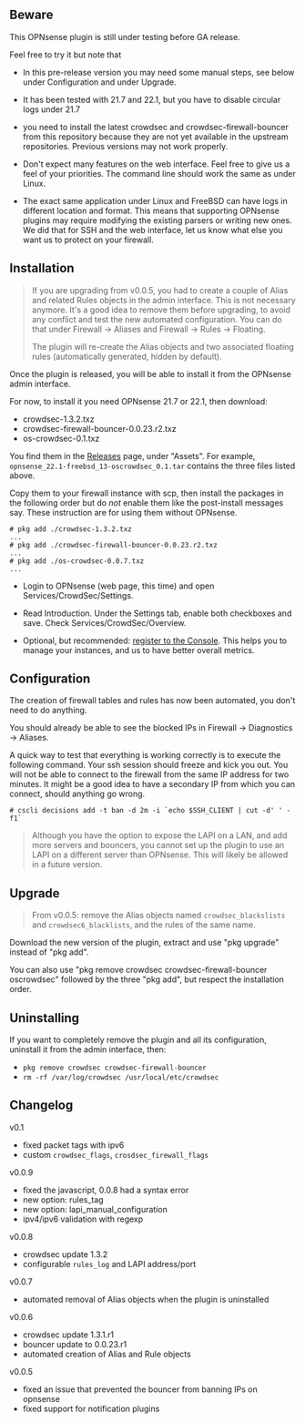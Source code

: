 
Beware
------

This OPNsense plugin is still under testing before GA release.

Feel free to try it but note that

 * In this pre-release version you may need some manual steps, see below under Configuration
   and under Upgrade.

 * It has been tested with 21.7 and 22.1, but you have to disable circular logs under 21.7

 * you need to install the latest crowdsec and crowdsec-firewall-bouncer from
   this repository because they are not yet available in the upstream
   repositories. Previous versions may not work properly.

 * Don't expect many features on the web interface. Feel free to give us a feel
   of your priorities. The command line should work the same as under Linux.

 * The exact same application under Linux and FreeBSD can have logs in
   different location and format. This means that supporting OPNsense plugins
   may require modifying the existing parsers or writing new ones. We did that
   for SSH and the web interface, let us know what else you want us to protect
   on your firewall.


Installation
------------

> If you are upgrading from v0.0.5, you had to create a couple of Alias and
> related Rules objects in the admin interface. This is not necessary anymore.
> It's a good idea to remove them before upgrading, to avoid any conflict and
> test the new automated configuration. You can do that under Firewall -> Aliases
> and Firewall -> Rules -> Floating.
>
> The plugin will re-create the Alias objects and two associated floating rules
> (automatically generated, hidden by default).

Once the plugin is released, you will be able to install it from the OPNsense admin interface.

For now, to install it you need OPNsense 21.7 or 22.1, then download:

 * crowdsec-1.3.2.txz
 * crowdsec-firewall-bouncer-0.0.23.r2.txz
 * os-crowdsec-0.1.txz

You find them in the
[Releases](https://github.com/crowdsecurity/opnsense-plugin-crowdsec/releases)
page, under "Assets". For example, `opnsense_22.1-freebsd_13-oscrowdsec_0.1.tar` contains
the three files listed above.

Copy them to your firewall instance with scp, then install the packages in the
following order but do *not* enable them like the post-install messages say.
These instruction are for using them without OPNsense.

```
# pkg add ./crowdsec-1.3.2.txz
...
# pkg add ./crowdsec-firewall-bouncer-0.0.23.r2.txz
...
# pkg add ./os-crowdsec-0.0.7.txz
...
```

 * Login to OPNsense (web page, this time) and open Services/CrowdSec/Settings.

 * Read Introduction. Under the Settings tab, enable both checkboxes and save. Check Services/CrowdSec/Overview.

 * Optional, but recommended: [register to the Console](https://app.crowdsec.net/).
   This helps you to manage your instances, and us to have better overall metrics.


Configuration
-------------

The creation of firewall tables and rules has now been automated, you don't need
to do anything.

You should already be able to see the blocked IPs in Firewall -> Diagnostics -> Aliases.

A quick way to test that everything is working correctly is to execute the
following command. Your ssh session should freeze and kick you out. You will
not be able to connect to the firewall from the same IP address for two
minutes. It might be a good idea to have a secondary IP from which you can
connect, should anything go wrong.

```
# cscli decisions add -t ban -d 2m -i `echo $SSH_CLIENT | cut -d' ' -f1`
```

> Although you have the option to expose the LAPI on a LAN, and add more servers
> and bouncers, you cannot set up the plugin to use an LAPI on a different
> server than OPNsense. This will likely be allowed in a future version.


Upgrade
-------

> From v0.0.5: remove the Alias objects named `crowdsec_blackslists` and
> `crowdsec6_blacklists`, and the rules of the same name.

Download the new version of the plugin, extract and use "pkg upgrade" instead of "pkg add".

You can also use "pkg remove crowdsec crowdsec-firewall-bouncer oscrowdsec"
followed by the three "pkg add", but respect the installation order.


Uninstalling
------------

If you want to completely remove the plugin and all its configuration, uninstall
it from the admin interface, then:

 - `pkg remove crowdsec crowdsec-firewall-bouncer`
 - `rm -rf /var/log/crowdsec /usr/local/etc/crowdsec`


Changelog
---------

v0.1

 - fixed packet tags with ipv6
 - custom `crowdsec_flags`, `crosdsec_firewall_flags`

v0.0.9

 - fixed the javascript, 0.0.8 had a syntax error
 - new option: rules_tag
 - new option: lapi_manual_configuration
 - ipv4/ipv6 validation with regexp

v0.0.8

 - crowdsec update 1.3.2
 - configurable `rules_log` and LAPI address/port

v0.0.7

 - automated removal of Alias objects when the plugin is uninstalled

v0.0.6

 - crowdsec update 1.3.1.r1
 - bouncer update to 0.0.23.r1
 - automated creation of Alias and Rule objects

v0.0.5

 - fixed an issue that prevented the bouncer from banning IPs on opnsense
 - fixed support for notification plugins

